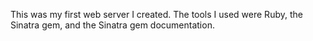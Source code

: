 This was my first web server I created. The tools I used were Ruby, the Sinatra gem, and the Sinatra gem documentation.
